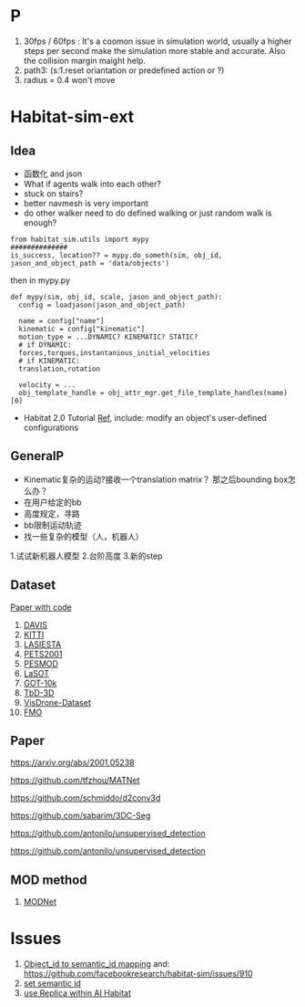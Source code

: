 # P
1. 30fps / 60fps : It's a coomon issue in simulation world, usually a higher steps per second make the simulation more stable and accurate. Also the collision margin maight help.
2. path3: (s:1.reset oriantation or predefined action or ?)
3. radius = 0.4 won't move
# Habitat-sim-ext
## Idea
* 函数化 and json
* What if agents walk into each other?
* stuck on stairs?
* better navmesh is very important
* do other walker need to do defined walking or just random walk is enough?
```
from habitat_sim.utils import mypy
##############
is_success, location?? = mypy.do_someth(sim, obj_id, jason_and_object_path = 'data/objects')
```
then in mypy.py
```
def mypy(sim, obj_id, scale, jason_and_object_path):
  config = loadjason(jason_and_object_path)
  
  name = config["name"]
  kinematic = config["kinematic"]
  motion_type = ...DYNAMIC? KINEMATIC? STATIC?
  # if DYNAMIC:
  forces,torques,instantanious_initial_velocities
  # if KINEMATIC:
  translation,rotation
  
  velocity = ...
  obj_template_handle = obj_attr_mgr.get_file_template_handles(name)[0]
 ```
 * Habitat 2.0 Tutorial [Ref](https://aihabitat.org/docs/habitat-sim/managed-rigid-object-tutorial.html#kinematic-object-placement), include: modify an object's user-defined configurations
 ## GeneralP
 * Kinematic复杂的运动?接收一个translation matrix？ 那之后bounding box怎么办？
 * 在用户给定的bb
 * 高度规定，寻路
 * bb限制运动轨迹
 * 找一些复杂的模型（人，机器人）

1.试试新机器人模型
2.台阶高度
3.新的step

## Dataset
[Paper with code](https://paperswithcode.com/sota/unsupervised-video-object-segmentation-on)
1. [DAVIS](https://davischallenge.org/)
2. [KITTI](http://www.cvlibs.net/datasets/kitti/)
3. [LASIESTA](https://www.gti.ssr.upm.es/data/lasiesta_database.html)
4. [PETS2001](https://limu.ait.kyushu-u.ac.jp/dataset/en/)
5. [PESMOD](https://github.com/mribrahim/PESMOD)
6. [LaSOT](https://paperswithcode.com/dataset/lasot)
7. [GOT-10k](https://paperswithcode.com/dataset/got-10k)
8. [TbD-3D](https://paperswithcode.com/dataset/tbd-3d)
9. [VisDrone-Dataset](https://github.com/VisDrone/VisDrone-Dataset)
10. [FMO](http://cmp.felk.cvut.cz/fmo/)

## Paper
https://arxiv.org/abs/2001.05238

https://github.com/tfzhou/MATNet

https://github.com/schmiddo/d2conv3d

https://github.com/sabarim/3DC-Seg

https://github.com/antonilo/unsupervised_detection

https://github.com/antonilo/unsupervised_detection


## MOD method
1. [MODNet](http://webdocs.cs.ualberta.ca/~vis/kittimoseg/)

# Issues
1. [Object_id to semantic_id mapping](https://github.com/facebookresearch/habitat-sim/issues/760) and:
https://github.com/facebookresearch/habitat-sim/issues/910
2. [set semantic id](https://github.com/facebookresearch/habitat-sim/pull/668)
3. [use Replica within AI Habitat](https://github.com/facebookresearch/habitat-sim/issues/1256)
